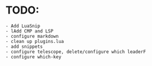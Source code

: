 # TODO:

    - Add LuaSnip
    - lAdd CMP and LSP
    - configure markdown
    - clean up plugins.lua
    - add snippets
    - configure telescope, delete/configure which leaderF
    - configure which-key
